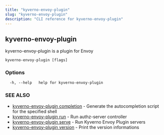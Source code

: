 ```yaml
---
title: "kyverno-envoy-plugin"
slug: "kyverno-envoy-plugin"
description: "CLI reference for kyverno-envoy-plugin"
---
```


## kyverno-envoy-plugin

kyverno-envoy-plugin is a plugin for Envoy

```
kyverno-envoy-plugin [flags]
```

### Options

```
  -h, --help   help for kyverno-envoy-plugin
```

### SEE ALSO

* [kyverno-envoy-plugin completion](kyverno-envoy-plugin_completion.md)	 - Generate the autocompletion script for the specified shell
* [kyverno-envoy-plugin run](kyverno-envoy-plugin_run.md)	 - Run authz-server controller
* [kyverno-envoy-plugin serve](kyverno-envoy-plugin_serve.md)	 - Run Kyverno Envoy Plugin servers
* [kyverno-envoy-plugin version](kyverno-envoy-plugin_version.md)	 - Print the version informations

